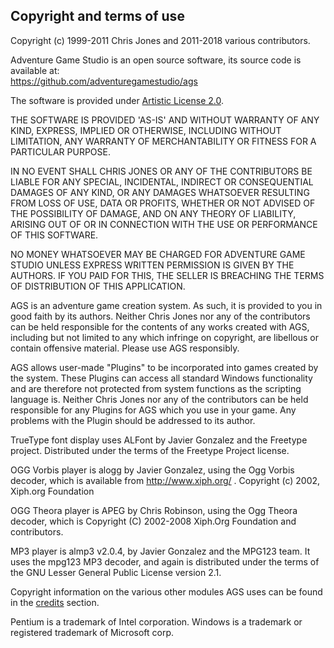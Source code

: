 Copyright and terms of use
--------------------------

Copyright (c) 1999-2011 Chris Jones and 2011-2018 various contributors.

Adventure Game Studio is an open source software, its source code is available at:<br>
https://github.com/adventuregamestudio/ags

The software is provided under
[Artistic License 2.0](http://www.opensource.org/licenses/artistic-license-2.0.php).

THE SOFTWARE IS PROVIDED 'AS-IS' AND WITHOUT WARRANTY OF ANY KIND,
EXPRESS, IMPLIED OR OTHERWISE, INCLUDING WITHOUT LIMITATION, ANY
WARRANTY OF MERCHANTABILITY OR FITNESS FOR A PARTICULAR PURPOSE.

IN NO EVENT SHALL CHRIS JONES OR ANY OF THE CONTRIBUTORS BE LIABLE FOR
ANY SPECIAL, INCIDENTAL, INDIRECT OR CONSEQUENTIAL DAMAGES OF ANY KIND,
OR ANY DAMAGES WHATSOEVER RESULTING FROM LOSS OF USE, DATA OR PROFITS,
WHETHER OR NOT ADVISED OF THE POSSIBILITY OF DAMAGE, AND ON ANY THEORY
OF LIABILITY, ARISING OUT OF OR IN CONNECTION WITH THE USE OR
PERFORMANCE OF THIS SOFTWARE.

NO MONEY WHATSOEVER MAY BE CHARGED FOR ADVENTURE GAME STUDIO UNLESS
EXPRESS WRITTEN PERMISSION IS GIVEN BY THE AUTHORS. IF YOU PAID FOR
THIS, THE SELLER IS BREACHING THE TERMS OF DISTRIBUTION OF THIS
APPLICATION.

AGS is an adventure game creation system. As such, it is provided to you
in good faith by its authors. Neither Chris Jones nor any of the
contributors can be held responsible for the contents of any works
created with AGS, including but not limited to any which infringe on
copyright, are libellous or contain offensive material. Please use AGS
responsibly.

AGS allows user-made "Plugins" to be incorporated into games created by
the system. These Plugins can access all standard Windows functionality
and are therefore not protected from system functions as the scripting
language is. Neither Chris Jones nor any of the contributors can be held
responsible for any Plugins for AGS which you use in your game. Any
problems with the Plugin should be addressed to its author.

TrueType font display uses ALFont by Javier Gonzalez and the Freetype
project. Distributed under the terms of the Freetype Project license.

OGG Vorbis player is alogg by Javier Gonzalez, using the Ogg Vorbis
decoder, which is available from http://www.xiph.org/ . Copyright (c)
2002, Xiph.org Foundation

OGG Theora player is APEG by Chris Robinson, using the Ogg Theora
decoder, which is Copyright (C) 2002-2008 Xiph.Org Foundation and
contributors.

MP3 player is almp3 v2.0.4, by Javier Gonzalez and the MPG123 team. It
uses the mpg123 MP3 decoder, and again is distributed under the terms of
the GNU Lesser General Public License version 2.1.

Copyright information on the various other modules AGS uses can be found
in the [credits](Credits) section.

Pentium is a trademark of Intel corporation. Windows is a trademark or
registered trademark of Microsoft corp.
